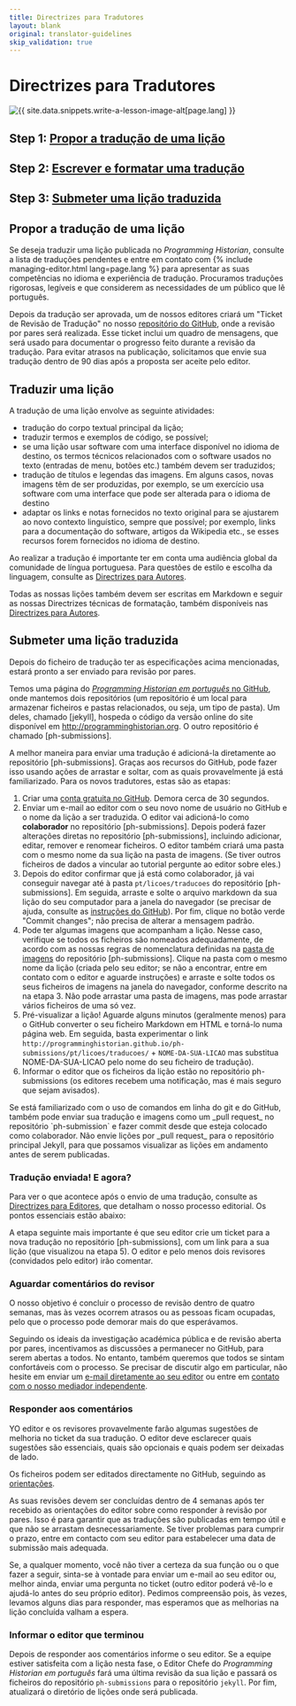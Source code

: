 ```yaml
---
title: Directrizes para Tradutores
layout: blank
original: translator-guidelines
skip_validation: true
---
```


# Directrizes para Tradutores
<img src="{{site.baseurl}}/images/author-sm.png" class="garnish rounded float-left" alt="{{ site.data.snippets.write-a-lesson-image-alt[page.lang] }}"/>
<h2 class="noclear">Step 1: <a href="#propor-a-tradução-de-uma-lição">Propor a tradução de uma lição</a></h2>
<h2 class="noclear">Step 2: <a href="#traduzir-uma-lição">Escrever e formatar uma tradução</a></h2>
<h2 class="noclear">Step 3: <a href="#submeter-uma-lição-traduzida">Submeter uma lição traduzida</a></h2>

## Propor a tradução de uma lição
Se deseja traduzir uma lição publicada no _Programming Historian_, consulte a lista de traduções pendentes e entre em contato com {% include managing-editor.html lang=page.lang %} para apresentar as suas competências no idioma e experiência de tradução. Procuramos traduções rigorosas, legíveis e que considerem as necessidades de um público que lê português.

Depois da tradução ser aprovada, um de nossos editores criará um "Ticket de Revisão de Tradução" no nosso [repositório do GitHub](https://github.com/programminghistorian/ph-submissions), onde a revisão por pares será realizada. Esse ticket inclui um quadro de mensagens, que será usado para documentar o progresso feito durante a revisão da tradução. Para evitar atrasos na publicação, solicitamos que envie sua tradução dentro de 90 dias após a proposta ser aceite pelo editor.

## Traduzir uma lição
A tradução de uma lição envolve as seguinte atividades:
- tradução do corpo textual principal da lição;
- traduzir termos e exemplos de código, se possível;
- se uma lição usar software com uma interface disponível no idioma de destino, os termos técnicos relacionados com o software usados ​​no texto (entradas de menu, botões etc.) também devem ser traduzidos;
- tradução de títulos e legendas das imagens. Em alguns casos, novas imagens têm de ser  produzidas, por exemplo, se um exercício usa software com uma interface que pode ser alterada para o idioma de destino
- adaptar os links e notas fornecidos no texto original para se ajustarem ao novo contexto linguístico, sempre que possível; por exemplo, links para a  documentação do software, artigos  da Wikipedia etc., se esses recursos forem fornecidos no idioma de destino.

Ao realizar a tradução é importante ter em conta uma audiência global da comunidade de língua portuguesa. Para questões de estilo e escolha da linguagem, consulte as [Directrizes para Autores]({{site.baseurl}}/pt/directrizes-autor).

Todas as nossas lições também devem ser escritas em Markdown e seguir as nossas Directrizes técnicas de formatação, também disponíveis nas [Directrizes para Autores]({{site.baseurl}}/pt/directrizes-autor).


## Submeter uma lição traduzida
Depois do ficheiro de tradução ter as especificações acima mencionadas, estará pronto a ser enviado para revisão por pares.

Temos uma página do [_Programming Historian em português_ no GitHub](https://github.com/programminghistorian), onde mantemos dois repositórios (um repositório é um local para armazenar ficheiros e pastas relacionados, ou seja, um tipo de pasta). Um deles, chamado [jekyll], hospeda o código da versão online do site disponível em http://programminghistorian.org. O outro repositório é chamado [ph-submissions].

A melhor maneira para enviar uma tradução é adicioná-la diretamente ao repositório [ph-submissions]. Graças aos recursos do GitHub, pode fazer isso usando ações de arrastar e soltar, com as quais provavelmente já está familiarizado. Para os novos tradutores, estas são as etapas:

1. Criar uma [conta gratuita no GitHub](https://github.com/join). Demora cerca de 30 segundos.
2. Enviar um e-mail ao editor com o seu novo nome de usuário no GitHub e o nome da lição a ser traduzida. O editor vai adicioná-lo como **colaborador** no repositório [ph-submissions]. Depois poderá fazer alterações diretas no repositório [ph-submissions], incluindo adicionar, editar, remover e renomear ficheiros. O editor também criará uma pasta com o mesmo nome da sua lição na pasta de imagens. (Se tiver outros ficheiros de dados a vincular ao tutorial pergunte ao editor sobre eles.)
3. Depois do editor confirmar que já está como colaborador, já vai conseguir navegar até à pasta `pt/licoes/traducoes` do repositório [ph-submissions]. Em seguida, arraste e solte o arquivo markdown da sua lição do seu computador para a janela do navegador (se precisar de ajuda, consulte as [instruções do GitHub](https://help.github.com/articles/adding-a-file-to-a-repository/)). Por fim, clique no botão verde "Commit changes"; não precisa de alterar a mensagem padrão.
4. Pode ter algumas imagens que acompanham a lição. Nesse caso, verifique se todos os ficheiros são nomeados adequadamente, de acordo com as nossas regras de nomenclatura definidas na [pasta de imagens](https://github.com/programminghistorian/ph-submissions/tree/gh-pages/images) do repositório [ph-submissions]. Clique na pasta com o mesmo nome da lição (criada pelo seu editor; se não a encontrar, entre em contato com o editor e aguarde instruções) e arraste e solte todos os seus ficheiros de imagens na janela do navegador, conforme descrito na na etapa 3. Não pode arrastar uma pasta de imagens, mas pode arrastar vários ficheiros de uma só vez.
5. Pré-visualizar a lição! Aguarde alguns minutos (geralmente menos) para o GitHub converter o seu ficheiro Markdown em HTML e torná-lo numa página web. Em seguida, basta experimentar o link `http://programminghistorian.github.io/ph-submissions/pt/licoes/traducoes/` + `NOME-DA-SUA-LICAO` mas substitua NOME-DA-SUA-LICAO pelo nome do seu ficheiro de tradução).
6. Informar o editor que os ficheiros da lição estão no repositório ph-submissions (os editores recebem uma notificação, mas é mais seguro que sejam avisados).

<div class="alert alert-info">
  Se está familiarizado com o uso de comandos em linha do git e do GitHub, também pode enviar sua tradução e imagens como um _pull request_ no repositório `ph-submission` e fazer commit desde que esteja colocado como colaborador. Não envie lições por _pull request_ para o repositório principal Jekyll, para que possamos visualizar as lições em andamento antes de serem publicadas.
</div>

### Tradução enviada! E agora?
Para ver o que acontece após o envio de uma tradução, consulte as [Directrizes para Editores]({{site.baseurl}}/pt/directrizes-editor), que detalham o nosso processo editorial. Os pontos essenciais  estão abaixo:

A etapa seguinte mais importante é que seu editor crie um ticket para a nova tradução no repositório [ph-submissions], com um link para a sua lição (que visualizou na etapa 5). O editor e pelo menos dois revisores (convidados pelo editor) irão comentar.

### Aguardar comentários do revisor
O nosso objetivo é concluir o processo de revisão dentro de quatro semanas, mas às vezes ocorrem atrasos ou as pessoas ficam ocupadas, pelo que o processo pode demorar mais do que esperávamos.

Seguindo os ideais da investigação académica pública e de revisão aberta por pares, incentivamos as discussões a permanecer no GitHub, para serem abertas a todos. No entanto, também queremos que todos se sintam confortáveis com o processo. Se precisar de discutir algo em particular, não hesite em enviar um [e-mail diretamente ao seu editor](/pt/equipe#programming-historian-em-português) ou entre em [contato com o nosso mediador independente](/pt/equipe#programming-historian-em-português).

### Responder aos comentários
YO editor e os revisores provavelmente farão algumas sugestões de melhoria no ticket da sua tradução. O editor deve esclarecer quais sugestões são essenciais, quais são opcionais e quais podem ser deixadas de lado.

Os ficheiros podem ser editados directamente no GitHub, seguindo as [orientações](https://help.github.com/articles/editing-files-in-your-repository/).

As suas revisões devem ser concluídas dentro de 4 semanas após ter recebido as  orientações do editor sobre como responder à revisão por pares. Isso é para garantir que as traduções são publicadas em tempo útil e que não se arrastam desnecessariamente. Se tiver problemas para cumprir o prazo, entre em contacto com seu editor para estabelecer uma data de submissão mais adequada.

Se, a qualquer momento, você não tiver a certeza da sua função ou o que fazer a seguir, sinta-se à vontade para enviar um e-mail ao seu editor ou, melhor ainda, enviar uma pergunta no ticket (outro editor poderá vê-lo e ajudá-lo antes do seu próprio editor). Pedimos compreensão pois, às vezes, levamos alguns dias para responder, mas esperamos que as melhorias na lição concluída valham a espera.

### Informar o editor que terminou
Depois de responder aos comentários informe o seu editor. Se a equipe estiver satisfeita com a lição nesta fase, o Editor Chefe do _Programming Historian em português_ fará uma última revisão da sua lição e passará os ficheiros do repositório `ph-submissions` para o repositório `jekyll`. Por fim, atualizará o diretório de lições onde será publicada.
